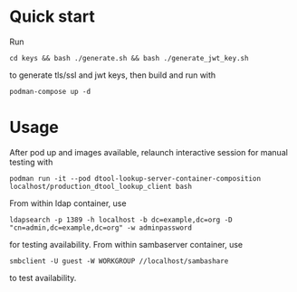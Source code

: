 # Quick start

Run

    cd keys && bash ./generate.sh && bash ./generate_jwt_key.sh

to generate tls/ssl and jwt keys, then build and run with

    podman-compose up -d


# Usage

After pod up and images available, relaunch interactive session for manual
testing with

    podman run -it --pod dtool-lookup-server-container-composition localhost/production_dtool_lookup_client bash

From within ldap container, use

    ldapsearch -p 1389 -h localhost -b dc=example,dc=org -D "cn=admin,dc=example,dc=org" -w adminpassword

for testing availability. From within sambaserver container, use

    smbclient -U guest -W WORKGROUP //localhost/sambashare

to test availability.
